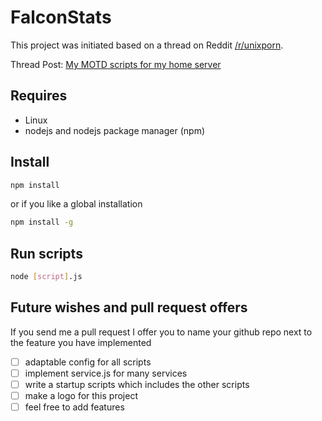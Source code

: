 # FalconStats

This project was initiated based on a thread on Reddit [/r/unixporn](https://www.reddit.com/r/unixporn).

Thread Post: [My MOTD scripts for my home server](https://www.reddit.com/r/unixporn/comments/8gwcti/motd_ubuntu_server_1804_lts_my_motd_scripts_for/)

## Requires

- Linux
- nodejs and nodejs package manager (npm)

## Install

```sh
npm install
```

or if you like a global installation

```sh
npm install -g
```

## Run scripts

```sh
node [script].js
```

## Future wishes and pull request offers

If you send me a pull request I offer you to name your github repo next to the feature you have implemented

- [ ] adaptable config for all scripts
- [ ] implement service.js for many services
- [ ] write a startup scripts which includes the other scripts
- [ ] make a logo for this project
- [ ] feel free to add features

